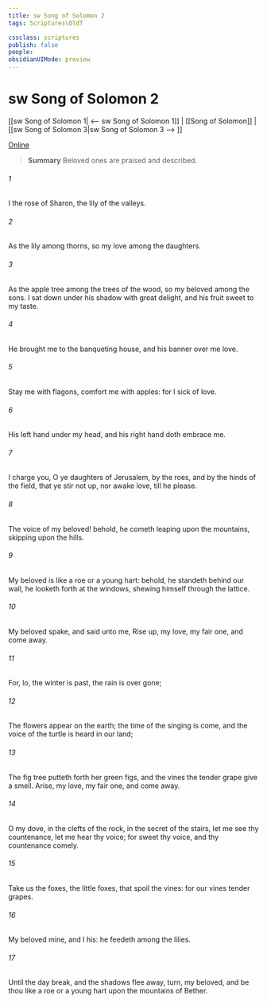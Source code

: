 ```yaml
---
title: sw Song of Solomon 2
tags: Scriptures\OldT

cssclass: scriptures
publish: false
people:
obsidianUIMode: preview
---
```


# sw Song of Solomon 2
[[sw Song of Solomon 1| <-- sw Song of Solomon 1]] | [[Song of Solomon]] | [[sw Song of Solomon 3|sw Song of Solomon 3 --> ]]

[Online](https://churchofjesuschrist.org/study/scriptures/ot/song/2?lang=eng)

> __Summary__
Beloved ones are praised and described.

###### 1 
I  the rose of Sharon,  the lily of the valleys.

###### 2 
As the lily among thorns, so  my love among the daughters.

###### 3 
As the apple tree among the trees of the wood, so  my beloved among the sons. I sat down under his shadow with great delight, and his fruit  sweet to my taste.

###### 4 
He brought me to the banqueting house, and his banner over me  love.

###### 5 
Stay me with flagons, comfort me with apples: for I  sick of love.

###### 6 
His left hand  under my head, and his right hand doth embrace me.

###### 7 
I charge you, O ye daughters of Jerusalem, by the roes, and by the hinds of the field, that ye stir not up, nor awake  love, till he please.

###### 8 
The voice of my beloved! behold, he cometh leaping upon the mountains, skipping upon the hills.

###### 9 
My beloved is like a roe or a young hart: behold, he standeth behind our wall, he looketh forth at the windows, shewing himself through the lattice.

###### 10 
My beloved spake, and said unto me, Rise up, my love, my fair one, and come away.

###### 11 
For, lo, the winter is past, the rain is over  gone;

###### 12 
The flowers appear on the earth; the time of the singing  is come, and the voice of the turtle is heard in our land;

###### 13 
The fig tree putteth forth her green figs, and the vines  the tender grape give a  smell. Arise, my love, my fair one, and come away.

###### 14 
O my dove,  in the clefts of the rock, in the secret  of the stairs, let me see thy countenance, let me hear thy voice; for sweet  thy voice, and thy countenance  comely.

###### 15 
Take us the foxes, the little foxes, that spoil the vines: for our vines  tender grapes.

###### 16 
My beloved  mine, and I  his: he feedeth among the lilies.

###### 17 
Until the day break, and the shadows flee away, turn, my beloved, and be thou like a roe or a young hart upon the mountains of Bether.

